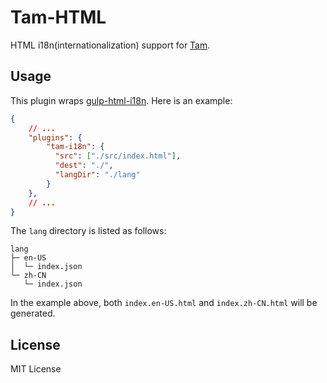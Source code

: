 # Tam-HTML

HTML i18n(internationalization) support for [Tam](https://github.com/arrowrowe/tam-html).

## Usage

This plugin wraps [gulp-html-i18n](https://github.com/webyom/gulp-html-i18n). Here is an example:

```json
{
    // ...
    "plugins": {
        "tam-i18n": {
          "src": ["./src/index.html"],
          "dest": "./",
          "langDir": "./lang"
        }
    },
    // ...
}
```

The `lang` directory is listed as follows:

```
lang
├─ en-US
│  └─ index.json
└─ zh-CN
   └─ index.json
```

In the example above, both `index.en-US.html` and `index.zh-CN.html` will be generated.

## License

MIT License
